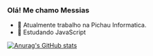 ### Olá! Me chamo Messias 

- 🔭 Atualmente trabalho na Pichau Informatica.
- 🌱 Estudando JavaScript

[![Anurag's GitHub stats](https://github-readme-stats.vercel.app/api?username=messiaspichaujr&show_icons=true&theme=dark)](https://github.com/messiaspichaujr/github-readme-stats)



